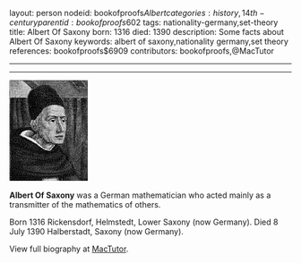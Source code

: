 layout: person
nodeid: bookofproofs$Albert
categories: history,14th-century
parentid: bookofproofs$602
tags: nationality-germany,set-theory
title: Albert Of Saxony
born: 1316
died: 1390
description: Some facts about  Albert Of Saxony
keywords: albert of saxony,nationality germany,set theory
references: bookofproofs$6909
contributors: bookofproofs,@MacTutor

---


---

![Albert.jpg](https://github.com/bookofproofs/bookofproofs.github.io/blob/main/_sources/_assets/images/portraits/Albert.jpg?raw=true)

**Albert Of Saxony** was a German mathematician who acted mainly as a transmitter of the mathematics of others.

Born 1316 Rickensdorf, Helmstedt, Lower Saxony (now Germany). Died 8 July 1390 Halberstadt, Saxony (now Germany).


View full biography at [MacTutor](https://mathshistory.st-andrews.ac.uk/Biographies/Albert/).